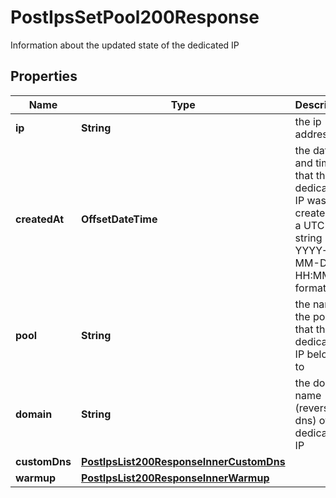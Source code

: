

# PostIpsSetPool200Response

Information about the updated state of the dedicated IP

## Properties

| Name | Type | Description | Notes |
|------------ | ------------- | ------------- | -------------|
|**ip** | **String** | the ip address |  [optional] |
|**createdAt** | **OffsetDateTime** | the date and time that the dedicated IP was created as a UTC string in YYYY-MM-DD HH:MM:SS format |  [optional] |
|**pool** | **String** | the name of the pool that this dedicated IP belongs to |  [optional] |
|**domain** | **String** | the domain name (reverse dns) of this dedicated IP |  [optional] |
|**customDns** | [**PostIpsList200ResponseInnerCustomDns**](PostIpsList200ResponseInnerCustomDns.md) |  |  [optional] |
|**warmup** | [**PostIpsList200ResponseInnerWarmup**](PostIpsList200ResponseInnerWarmup.md) |  |  [optional] |



